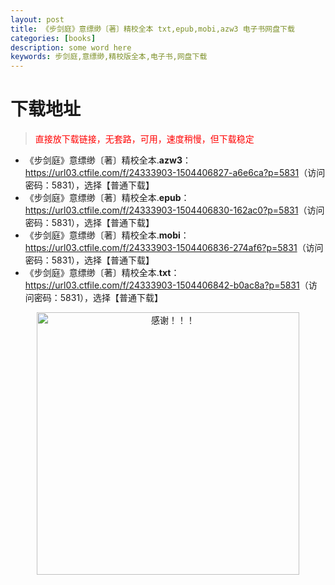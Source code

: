 ```yaml
---
layout: post
title: 《步剑庭》意缥缈〔著〕精校全本 txt,epub,mobi,azw3 电子书网盘下载
categories: [books]
description: some word here
keywords: 步剑庭,意缥缈,精校版全本,电子书,网盘下载
---
```


# 下载地址

> <p style="color:red" >直接放下载链接，无套路，可用，速度稍慢，但下载稳定</p>

- 《步剑庭》意缥缈〔著〕精校全本.**azw3**：<https://url03.ctfile.com/f/24333903-1504406827-a6e6ca?p=5831>（访问密码：5831），选择【普通下载】
- 《步剑庭》意缥缈〔著〕精校全本.**epub**：<https://url03.ctfile.com/f/24333903-1504406830-162ac0?p=5831>（访问密码：5831），选择【普通下载】
- 《步剑庭》意缥缈〔著〕精校全本.**mobi**：<https://url03.ctfile.com/f/24333903-1504406836-274af6?p=5831>（访问密码：5831），选择【普通下载】
- 《步剑庭》意缥缈〔著〕精校全本.**txt**：<https://url03.ctfile.com/f/24333903-1504406842-b0ac8a?p=5831>（访问密码：5831），选择【普通下载】

<div align="center"><img src="https://pic.imgdb.cn/item/6707df6bd29ded1a8ce37031.gif" alt="感谢！！！" width="420px" height="auto"/></div>
